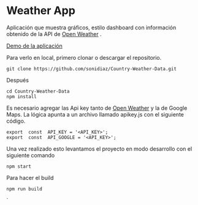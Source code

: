 
# Weather App

Aplicación que muestra gráficos, estilo dashboard con información obtenido de la API  de [Open Weather](https://openweathermap.org/api) .

[Demo de la aplicación](https://weather-data-app.vercel.app/)

Para verlo en local, primero clonar o descargar el repositorio.

    git clone https://github.com/sonidiaz/Country-Weather-Data.git

Después

    cd Country-Weather-Data
    npm install

Es necesario agregar las Api key tanto de [Open Weather](https://openweathermap.org/api)  y la de Google Maps.  La lógica apunta a un archivo llamado apikey.js con el siguiente código.

    export  const  API_KEY = '<API_KEY>';
    export  const  API_GOOGLE = '<API_KEY>';

Una vez realizado esto levantamos el proyecto en modo desarrollo con el siguiente comando

    npm start

Para hacer el build 
    
    npm run build

`